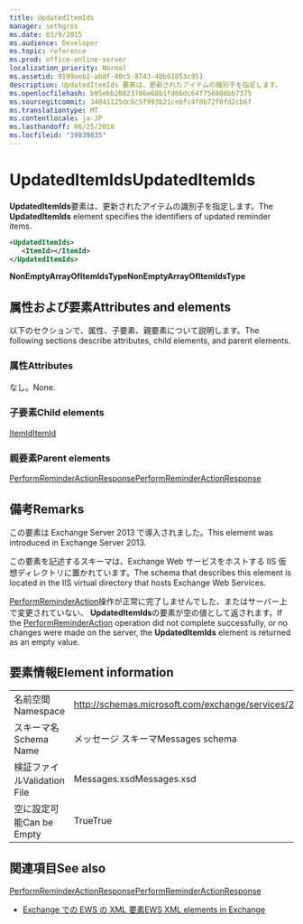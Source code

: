 ```yaml
---
title: UpdatedItemIds
manager: sethgros
ms.date: 03/9/2015
ms.audience: Developer
ms.topic: reference
ms.prod: office-online-server
localization_priority: Normal
ms.assetid: 9199aeb2-abdf-40c5-8743-40b61853c951
description: UpdatedItemIds 要素は、更新されたアイテムの識別子を指定します。
ms.openlocfilehash: b95ebb20823706e68b1fd66dc64f756808bb7375
ms.sourcegitcommit: 34041125dc8c5f993b21cebfc4f8b72f0fd2cb6f
ms.translationtype: MT
ms.contentlocale: ja-JP
ms.lasthandoff: 06/25/2018
ms.locfileid: "19839835"
---
```

# <a name="updateditemids"></a><span data-ttu-id="243ca-103">UpdatedItemIds</span><span class="sxs-lookup"><span data-stu-id="243ca-103">UpdatedItemIds</span></span>

<span data-ttu-id="243ca-104">**UpdatedItemIds**要素は、更新されたアイテムの識別子を指定します。</span><span class="sxs-lookup"><span data-stu-id="243ca-104">The **UpdatedItemIds** element specifies the identifiers of updated reminder items.</span></span> 
  
```XML
<UpdatedItemIds>
   <ItemId></ItemId>
</UpdatedItemIds>

```

 <span data-ttu-id="243ca-105">**NonEmptyArrayOfItemIdsType**</span><span class="sxs-lookup"><span data-stu-id="243ca-105">**NonEmptyArrayOfItemIdsType**</span></span>
## <a name="attributes-and-elements"></a><span data-ttu-id="243ca-106">属性および要素</span><span class="sxs-lookup"><span data-stu-id="243ca-106">Attributes and elements</span></span>

<span data-ttu-id="243ca-107">以下のセクションで、属性、子要素、親要素について説明します。</span><span class="sxs-lookup"><span data-stu-id="243ca-107">The following sections describe attributes, child elements, and parent elements.</span></span>
  
### <a name="attributes"></a><span data-ttu-id="243ca-108">属性</span><span class="sxs-lookup"><span data-stu-id="243ca-108">Attributes</span></span>

<span data-ttu-id="243ca-109">なし。</span><span class="sxs-lookup"><span data-stu-id="243ca-109">None.</span></span>
  
### <a name="child-elements"></a><span data-ttu-id="243ca-110">子要素</span><span class="sxs-lookup"><span data-stu-id="243ca-110">Child elements</span></span>

[<span data-ttu-id="243ca-111">ItemId</span><span class="sxs-lookup"><span data-stu-id="243ca-111">ItemId</span></span>](itemid.md)
  
### <a name="parent-elements"></a><span data-ttu-id="243ca-112">親要素</span><span class="sxs-lookup"><span data-stu-id="243ca-112">Parent elements</span></span>

[<span data-ttu-id="243ca-113">PerformReminderActionResponse</span><span class="sxs-lookup"><span data-stu-id="243ca-113">PerformReminderActionResponse</span></span>](performreminderactionresponse.md)
  
## <a name="remarks"></a><span data-ttu-id="243ca-114">備考</span><span class="sxs-lookup"><span data-stu-id="243ca-114">Remarks</span></span>

<span data-ttu-id="243ca-115">この要素は Exchange Server 2013 で導入されました。</span><span class="sxs-lookup"><span data-stu-id="243ca-115">This element was introduced in Exchange Server 2013.</span></span>
  
<span data-ttu-id="243ca-116">この要素を記述するスキーマは、Exchange Web サービスをホストする IIS 仮想ディレクトリに置かれています。</span><span class="sxs-lookup"><span data-stu-id="243ca-116">The schema that describes this element is located in the IIS virtual directory that hosts Exchange Web Services.</span></span>
  
<span data-ttu-id="243ca-117">[PerformReminderAction](performreminderaction-operation.md)操作が正常に完了しませんでした、またはサーバー上で変更されていない、 **UpdatedItemIds**の要素が空の値として返されます。</span><span class="sxs-lookup"><span data-stu-id="243ca-117">If the [PerformReminderAction](performreminderaction-operation.md) operation did not complete successfully, or no changes were made on the server, the **UpdatedItemIds** element is returned as an empty value.</span></span> 
  
## <a name="element-information"></a><span data-ttu-id="243ca-118">要素情報</span><span class="sxs-lookup"><span data-stu-id="243ca-118">Element information</span></span>

|||
|:-----|:-----|
|<span data-ttu-id="243ca-119">名前空間</span><span class="sxs-lookup"><span data-stu-id="243ca-119">Namespace</span></span>  <br/> |http://schemas.microsoft.com/exchange/services/2006/messages  <br/> |
|<span data-ttu-id="243ca-120">スキーマ名</span><span class="sxs-lookup"><span data-stu-id="243ca-120">Schema Name</span></span>  <br/> |<span data-ttu-id="243ca-121">メッセージ スキーマ</span><span class="sxs-lookup"><span data-stu-id="243ca-121">Messages schema</span></span>  <br/> |
|<span data-ttu-id="243ca-122">検証ファイル</span><span class="sxs-lookup"><span data-stu-id="243ca-122">Validation File</span></span>  <br/> |<span data-ttu-id="243ca-123">Messages.xsd</span><span class="sxs-lookup"><span data-stu-id="243ca-123">Messages.xsd</span></span>  <br/> |
|<span data-ttu-id="243ca-124">空に設定可能</span><span class="sxs-lookup"><span data-stu-id="243ca-124">Can be Empty</span></span>  <br/> |<span data-ttu-id="243ca-125">True</span><span class="sxs-lookup"><span data-stu-id="243ca-125">True</span></span>  <br/> |
   
## <a name="see-also"></a><span data-ttu-id="243ca-126">関連項目</span><span class="sxs-lookup"><span data-stu-id="243ca-126">See also</span></span>



[<span data-ttu-id="243ca-127">PerformReminderActionResponse</span><span class="sxs-lookup"><span data-stu-id="243ca-127">PerformReminderActionResponse</span></span>](performreminderactionresponse.md)


- [<span data-ttu-id="243ca-128">Exchange での EWS の XML 要素</span><span class="sxs-lookup"><span data-stu-id="243ca-128">EWS XML elements in Exchange</span></span>](ews-xml-elements-in-exchange.md)

